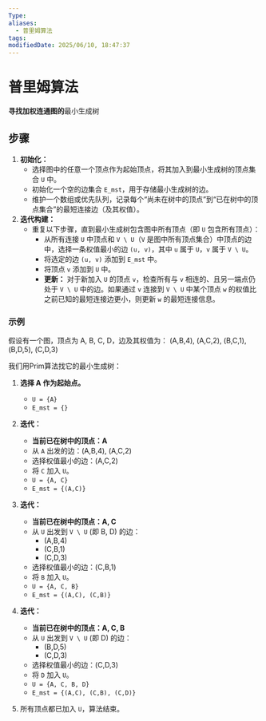 ```yaml
---
Type: 
aliases:
  - 普里姆算法
tags: 
modifiedDate: 2025/06/10, 18:47:37
---
```


# 普里姆算法

**寻找加权连通图的**最小生成树

## 步骤

1. **初始化：**
    - 选择图中的任意一个顶点作为起始顶点，将其加入到最小生成树的顶点集合 `U` 中。
    - 初始化一个空的边集合 `E_mst`，用于存储最小生成树的边。
    - 维护一个数组或优先队列，记录每个“尚未在树中的顶点”到“已在树中的顶点集合”的最短连接边（及其权值）。
2. **迭代构建：**
    - 重复以下步骤，直到最小生成树包含图中所有顶点（即 `U` 包含所有顶点）：
        - 从所有连接 `U` 中顶点和 `V \ U`（`V` 是图中所有顶点集合）中顶点的边中，选择一条权值最小的边 `(u, v)`，其中 `u` 属于 `U`，`v` 属于 `V \ U`。
        - 将选定的边 `(u, v)` 添加到 `E_mst` 中。
        - 将顶点 `v` 添加到 `U` 中。
        - **更新：** 对于新加入 `U` 的顶点 `v`，检查所有与 `v` 相连的、且另一端点仍处于 `V \ U` 中的边。如果通过 `v` 连接到 `V \ U` 中某个顶点 `w` 的权值比之前已知的最短连接边更小，则更新 `w` 的最短连接信息。

### 示例

假设有一个图，顶点为 A, B, C, D，边及其权值为： (A,B,4), (A,C,2), (B,C,1), (B,D,5), (C,D,3)

我们用Prim算法找它的最小生成树：

1. **选择 A 作为起始点。**
    
    - `U = {A}`
    - `E_mst = {}`
2. **迭代：**
    
    - **当前已在树中的顶点：A**
    - 从 `A` 出发的边：(A,B,4), (A,C,2)
    - 选择权值最小的边：(A,C,2)
    - 将 `C` 加入 `U`。
    - `U = {A, C}`
    - `E_mst = {(A,C)}`
3. **迭代：**
    
    - **当前已在树中的顶点：A, C**
    - 从 `U` 出发到 `V \ U` (即 B, D) 的边：
        - (A,B,4)
        - (C,B,1)
        - (C,D,3)
    - 选择权值最小的边：(C,B,1)
    - 将 `B` 加入 `U`。
    - `U = {A, C, B}`
    - `E_mst = {(A,C), (C,B)}`
4. **迭代：**
    
    - **当前已在树中的顶点：A, C, B**
    - 从 `U` 出发到 `V \ U` (即 D) 的边：
        - (B,D,5)
        - (C,D,3)
    - 选择权值最小的边：(C,D,3)
    - 将 `D` 加入 `U`。
    - `U = {A, C, B, D}`
    - `E_mst = {(A,C), (C,B), (C,D)}`
5. 所有顶点都已加入 `U`，算法结束。
